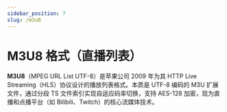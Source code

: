 ```yaml
---
sidebar_position: 7
slug: /m3u8
---
```


# M3U8 格式（直播列表）

**M3U8**（MPEG URL List UTF-8）是苹果公司 2009 年为其 HTTP Live Streaming（HLS）协议设计的播放列表格式。本质是 UTF-8 编码的 M3U 扩展文件，通过分段 TS 文件索引实现自适应码率切换，支持 AES-128 加密，现为直播和点播平台（如 Bilibili、Twitch）的核心流媒体技术。
